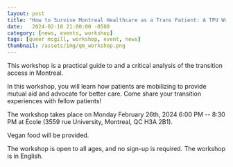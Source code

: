 ```yaml
---
layout: post
title: "How to Survive Montreal Healthcare as a Trans Patient: A TPU Workshop provided for Queer McGill"
date:   2024-02-18 21:00:00 -0500
category: [news, events, workshop]
tags: [queer mcgill, workshop, event, news]
thumbnail: /assets/img/qm_workshop.png
---
```

This workshop is a practical guide to and a critical analysis of the transition access in Montreal.

In this workshop, you will learn how patients are mobilizing to provide mutual aid and advocate for better care. Come share your transition experiences with fellow patients!

The workshop takes place on Monday February 26th, 2024 6:00 PM -- 8:30 PM at École (3559 rue University, Montreal, QC H3A 2B1).

Vegan food will be provided.

The workshop is open to all ages, and no sign-up is required. The workshop is in English.